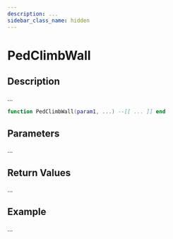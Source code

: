 ```yaml
---
description: ...
sidebar_class_name: hidden
---
```


# PedClimbWall

## Description

...

```lua
function PedClimbWall(param1, ...) --[[ ... ]] end
```

## Parameters

...

## Return Values

...

## Example

...

